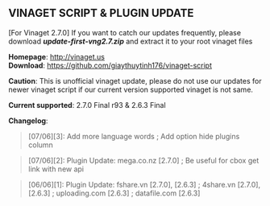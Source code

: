 ##  VINAGET SCRIPT & PLUGIN UPDATE

[For Vinaget 2.7.0] If you want to catch our updates frequently, please download **_update-first-vng2.7.zip_** and extract it to your root vinaget files

<b>Homepage</b>: http://vinaget.us <br/>
<b>Download</b>: https://github.com/giaythuytinh176/vinaget-script <br/>

<b>Caution</b>: This is unofficial vinaget update, please do not use our updates for newer vinaget script if our current version supported vinaget is not same.

<b>Current supported</b>: 2.7.0 Final r93 & 2.6.3 Final

<b>Changelog</b>:<br>
> [07/06][3]: Add more language words ; Add option hide plugins column

> [07/06][2]: Plugin Update: mega.co.nz [2.7.0] ; Be useful for cbox get link with new api

> [06/06][1]: Plugin Update: fshare.vn [2.7.0], [2.6.3] ; 4share.vn [2.7.0], [2.6.3] ; uploading.com [2.6.3] ; datafile.com [2.6.3]
